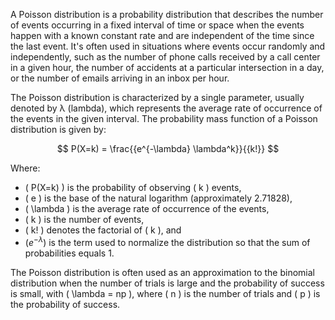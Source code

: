 
A Poisson distribution is a probability distribution that describes the number of events occurring in a fixed interval of time or space when the events happen with a known constant rate and are independent of the time since the last event. It's often used in situations where events occur randomly and independently, such as the number of phone calls received by a call center in a given hour, the number of accidents at a particular intersection in a day, or the number of emails arriving in an inbox per hour.

The Poisson distribution is characterized by a single parameter, usually denoted by λ (lambda), which represents the average rate of occurrence of the events in the given interval. The probability mass function of a Poisson distribution is given by:

$$ P(X=k) = \frac{{e^{-\lambda} \lambda^k}}{{k!}} $$

Where:
- \( P(X=k) \) is the probability of observing \( k \) events,
- \( e \) is the base of the natural logarithm (approximately 2.71828),
- \( \lambda \) is the average rate of occurrence of the events,
- \( k \) is the number of events,
- \( k! \) denotes the factorial of \( k \), and
- ($e^{-\lambda}$) is the term used to normalize the distribution so that the sum of probabilities equals 1.

The Poisson distribution is often used as an approximation to the binomial distribution when the number of trials is large and the probability of success is small, with \( \lambda = np \), where \( n \) is the number of trials and \( p \) is the probability of success.